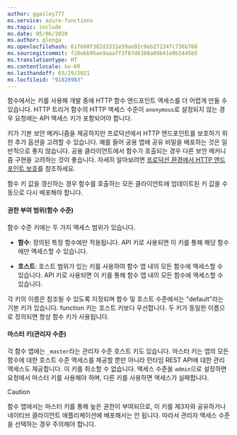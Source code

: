 ```yaml
---
author: ggailey777
ms.service: azure-functions
ms.topic: include
ms.date: 05/06/2020
ms.author: glenga
ms.openlocfilehash: 617608f382d3331e59ae92c9eb272347c736b768
ms.sourcegitcommit: f28ebb95ae9aaaff3f87d8388a09b41e0b3445b5
ms.translationtype: HT
ms.contentlocale: ko-KR
ms.lasthandoff: 03/29/2021
ms.locfileid: "91828983"
---
```

함수에서는 키를 사용해 개발 중에 HTTP 함수 엔드포인트 액세스를 더 어렵게 만들 수 있습니다. HTTP 트리거 함수의 HTTP 액세스 수준이 `anonymous`로 설정되지 않는 경우 요청에는 API 액세스 키가 포함되어야 합니다. 

키가 기본 보안 메커니즘을 제공하지만 프로덕션에서 HTTP 엔드포인트를 보호하기 위한 추가 옵션을 고려할 수 있습니다. 예를 들어 공용 앱에 공유 비밀을 배포하는 것은 일반적으로 좋지 않습니다. 공용 클라이언트에서 함수가 호출되는 경우 다른 보안 메커니즘 구현을 고려하는 것이 좋습니다. 자세히 알아보려면 [프로덕션 환경에서 HTTP 엔드포인트 보호](../articles/azure-functions/functions-bindings-http-webhook-trigger.md#secure-an-http-endpoint-in-production)를 참조하세요.

함수 키 값을 갱신하는 경우 함수를 호출하는 모든 클라이언트에 업데이트된 키 값을 수동으로 다시 배포해야 합니다.  

#### <a name="authorization-scopes-function-level"></a>권한 부여 범위(함수 수준)

함수 수준 키에는 두 가지 액세스 범위가 있습니다.

* **함수**: 정의된 특정 함수에만 적용됩니다. API 키로 사용되면 이 키를 통해 해당 함수에만 액세스할 수 있습니다.

* **호스트**: 호스트 범위가 있는 키를 사용하여 함수 앱 내의 모든 함수에 액세스할 수 있습니다. API 키로 사용되면 이 키를 통해 함수 앱 내의 모든 함수에 액세스할 수 있습니다. 

각 키의 이름은 참조될 수 있도록 지정되며 함수 및 호스트 수준에서는 "default"라는 기본 키가 있습니다. function 키는 호스트 키보다 우선합니다. 두 키가 동일한 이름으로 정의되면 항상 함수 키가 사용됩니다.

#### <a name="master-key-admin-level"></a>마스터 키(관리자 수준) 

각 함수 앱에는 `_master`라는 관리자 수준 호스트 키도 있습니다. 마스터 키는 앱의 모든 함수에 대한 호스트 수준 액세스를 제공할 뿐만 아니라 런타임 REST API에 대한 관리 액세스도 제공합니다. 이 키를 취소할 수 없습니다. 액세스 수준을 `admin`으로 설정하면 요청에서 마스터 키를 사용해야 하며, 다른 키를 사용하면 액세스가 실패합니다.

> [!CAUTION]  
> 함수 앱에서는 마스터 키를 통해 높은 권한이 부여되므로, 이 키를 제3자와 공유하거나 네이티브 클라이언트 애플리케이션에 배포해서는 안 됩니다. 따라서 관리자 액세스 수준을 선택하는 경우 주의해야 합니다.
